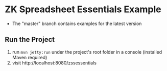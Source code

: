 # ZK Spreadsheet Essentials Example

* The "master" branch contains examples for the latest version

## Run the Project
1. run `mvn jetty:run` under the project's root folder in a console (installed Maven required)
2. visit http://localhost:8080/zssessentials
